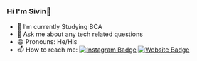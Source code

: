 ### Hi I'm Sivin👋

- 🔭 I’m currently Studying BCA
- 💬 Ask me about any tech related questions
- 😄 Pronouns: He/His
- 📫 How to reach me:
[![Instagram Badge](https://img.shields.io/badge/-Instagram-e4405f?style=flat-square&logo=Instagram&logoColor=white)](https://www.instagram.com/sivin_saji/)
[![Website Badge](https://img.shields.io/badge/Website-3b5998?style=flat-square&logo=google-chrome&logoColor=white)](https://sivinsaji.ml/)

